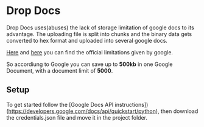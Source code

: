 # Drop Docs

Drop Docs uses(abuses) the lack of storage limitation of google docs to its advantage.
The uploading file is split into chunks and the binary data gets converted to hex format and uploaded into several google docs.

[Here](https://support.google.com/drive/answer/37603?hl=en "Here") and [here](https://computer.howstuffworks.com/internet/basics/google-docs2.htm) you can find the official limitations given by google.

So accordiung to Google you can save up to **500kb** in one Google Document, with a document limit of **5000**.

## Setup

To get started follow the [Google Docs API instructions])(https://developers.google.com/docs/api/quickstart/python),
then download the credentials.json file and move it in the project folder.
